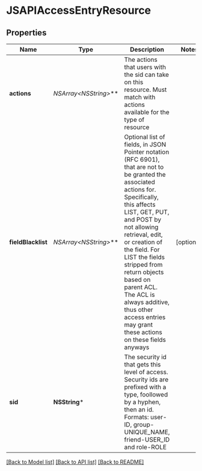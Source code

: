 # JSAPIAccessEntryResource

## Properties
Name | Type | Description | Notes
------------ | ------------- | ------------- | -------------
**actions** | **NSArray&lt;NSString*&gt;*** | The actions that users with the sid can take on this resource. Must match with actions available for the type of resource | 
**fieldBlacklist** | **NSArray&lt;NSString*&gt;*** | Optional list of fields, in JSON Pointer notation (RFC 6901), that are not to be granted the associated actions for. Specifically, this affects LIST, GET, PUT, and POST by not allowing retrieval, edit, or creation of the field. For LIST the fields stripped from return objects based on parent ACL. The ACL is always additive, thus other access entries may grant these actions on these fields anyways | [optional] 
**sid** | **NSString*** | The security id that gets this level of access. Security ids are prefixed with a type, foollowed by a hyphen, then an id. Formats: user-ID, group-UNIQUE_NAME, friend-USER_ID and role-ROLE | 

[[Back to Model list]](../README.md#documentation-for-models) [[Back to API list]](../README.md#documentation-for-api-endpoints) [[Back to README]](../README.md)



